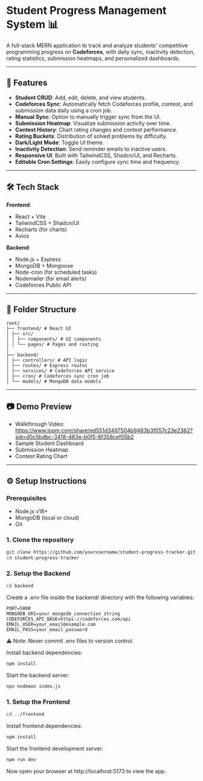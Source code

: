 # Student Progress Management System 📊

A full-stack MERN application to track and analyze students' competitive programming progress on **Codeforces**, with daily sync, inactivity detection, rating statistics, submission heatmaps, and personalized dashboards.

---

## 🚀 Features

- **Student CRUD**: Add, edit, delete, and view students.
- **Codeforces Sync**: Automatically fetch Codeforces profile, contest, and submission data daily using a cron job.
- **Manual Sync**: Option to manually trigger sync from the UI.
- **Submission Heatmap**: Visualize submission activity over time.
- **Contest History**: Chart rating changes and contest performance.
- **Rating Buckets**: Distribution of solved problems by difficulty.
- **Dark/Light Mode**: Toggle UI theme.
- **Inactivity Detection**: Send reminder emails to inactive users.
- **Responsive UI**: Built with TailwindCSS, Shadcn/UI, and Recharts.
- **Editable Cron Settings**: Easily configure sync time and frequency.

---

## 🛠️ Tech Stack

**Frontend**:
- React + Vite
- TailwindCSS + Shadcn/UI
- Recharts (for charts)
- Axios

**Backend**:
- Node.js + Express
- MongoDB + Mongoose
- Node-cron (for scheduled tasks)
- Nodemailer (for email alerts)
- Codeforces Public API

---

## 📁 Folder Structure
```
root/
├── frontend/ # React UI
│ ├── src/
│ │ ├── components/ # UI components
│ │ └── pages/ # Pages and routing
│
├── backend/
│ ├── controllers/ # API logic
│ ├── routes/ # Express routes
│ ├── services/ # Codeforces API service
│ ├── cron/ # Codeforces sync cron job
│ └── models/ # MongoDB data models
```

---

## 📷 Demo Preview

- Walkthrough Video: https://www.loom.com/share/ed551d3497504b9483b3f057c23e2362?sid=d0c5bdbc-3418-483e-b0f5-8f358cef05b2
- Sample Student Dashboard
- Submission Heatmap
- Contest Rating Chart

---

## ⚙️ Setup Instructions

### Prerequisites

- Node.js v18+
- MongoDB (local or cloud)
- Git

### 1. Clone the repository

```bash
git clone https://github.com/yourusername/student-progress-tracker.git
cd student-progress-tracker
```

### 2. Setup the Backend
```bash
cd backend
```        

Create a .env file inside the backend/ directory with the following variables:
```env
PORT=5000
MONGODB_URI=your_mongodb_connection_string
CODEFORCES_API_BASE=https://codeforces.com/api
EMAIL_USER=your_email@example.com
EMAIL_PASS=your_email_password
```
⚠️ Note: Never commit .env files to version control.

Install backend dependencies:

```bash
npm install
```

Start the backend server:
```bash
npx nodemon index.js
```

### 1. Setup the Frontend
```bash
cd ../frontend
```
Install frontend dependencies:
```bash
npm install
```

Start the frontend development server:
```bash
npm run dev
```

Now open your browser at http://localhost:5173 to view the app.
